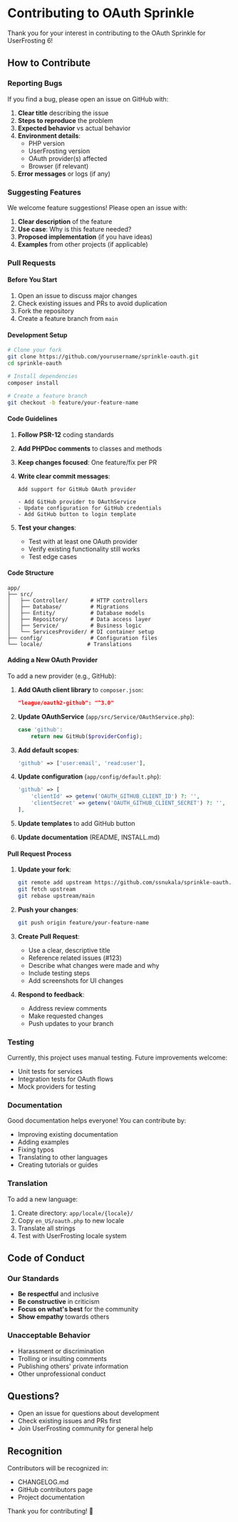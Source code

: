 # Contributing to OAuth Sprinkle

Thank you for your interest in contributing to the OAuth Sprinkle for UserFrosting 6! 

## How to Contribute

### Reporting Bugs

If you find a bug, please open an issue on GitHub with:

1. **Clear title** describing the issue
2. **Steps to reproduce** the problem
3. **Expected behavior** vs actual behavior
4. **Environment details**:
   - PHP version
   - UserFrosting version
   - OAuth provider(s) affected
   - Browser (if relevant)
5. **Error messages** or logs (if any)

### Suggesting Features

We welcome feature suggestions! Please open an issue with:

1. **Clear description** of the feature
2. **Use case**: Why is this feature needed?
3. **Proposed implementation** (if you have ideas)
4. **Examples** from other projects (if applicable)

### Pull Requests

#### Before You Start

1. Open an issue to discuss major changes
2. Check existing issues and PRs to avoid duplication
3. Fork the repository
4. Create a feature branch from `main`

#### Development Setup

```bash
# Clone your fork
git clone https://github.com/yourusername/sprinkle-oauth.git
cd sprinkle-oauth

# Install dependencies
composer install

# Create a feature branch
git checkout -b feature/your-feature-name
```

#### Code Guidelines

1. **Follow PSR-12** coding standards
2. **Add PHPDoc comments** to classes and methods
3. **Keep changes focused**: One feature/fix per PR
4. **Write clear commit messages**:
   ```
   Add support for GitHub OAuth provider
   
   - Add GitHub provider to OAuthService
   - Update configuration for GitHub credentials
   - Add GitHub button to login template
   ```

5. **Test your changes**:
   - Test with at least one OAuth provider
   - Verify existing functionality still works
   - Test edge cases

#### Code Structure

```
app/
├── src/
│   ├── Controller/       # HTTP controllers
│   ├── Database/         # Migrations
│   ├── Entity/           # Database models
│   ├── Repository/       # Data access layer
│   ├── Service/          # Business logic
│   └── ServicesProvider/ # DI container setup
├── config/               # Configuration files
└── locale/              # Translations
```

#### Adding a New OAuth Provider

To add a new provider (e.g., GitHub):

1. **Add OAuth client library** to `composer.json`:
   ```json
   "league/oauth2-github": "^3.0"
   ```

2. **Update OAuthService** (`app/src/Service/OAuthService.php`):
   ```php
   case 'github':
       return new GitHub($providerConfig);
   ```

3. **Add default scopes**:
   ```php
   'github' => ['user:email', 'read:user'],
   ```

4. **Update configuration** (`app/config/default.php`):
   ```php
   'github' => [
       'clientId' => getenv('OAUTH_GITHUB_CLIENT_ID') ?: '',
       'clientSecret' => getenv('OAUTH_GITHUB_CLIENT_SECRET') ?: '',
   ],
   ```

5. **Update templates** to add GitHub button

6. **Update documentation** (README, INSTALL.md)

#### Pull Request Process

1. **Update your fork**:
   ```bash
   git remote add upstream https://github.com/ssnukala/sprinkle-oauth.git
   git fetch upstream
   git rebase upstream/main
   ```

2. **Push your changes**:
   ```bash
   git push origin feature/your-feature-name
   ```

3. **Create Pull Request**:
   - Use a clear, descriptive title
   - Reference related issues (#123)
   - Describe what changes were made and why
   - Include testing steps
   - Add screenshots for UI changes

4. **Respond to feedback**:
   - Address review comments
   - Make requested changes
   - Push updates to your branch

### Testing

Currently, this project uses manual testing. Future improvements welcome:

- Unit tests for services
- Integration tests for OAuth flows
- Mock providers for testing

### Documentation

Good documentation helps everyone! You can contribute by:

- Improving existing documentation
- Adding examples
- Fixing typos
- Translating to other languages
- Creating tutorials or guides

### Translation

To add a new language:

1. Create directory: `app/locale/{locale}/`
2. Copy `en_US/oauth.php` to new locale
3. Translate all strings
4. Test with UserFrosting locale system

## Code of Conduct

### Our Standards

- **Be respectful** and inclusive
- **Be constructive** in criticism
- **Focus on what's best** for the community
- **Show empathy** towards others

### Unacceptable Behavior

- Harassment or discrimination
- Trolling or insulting comments
- Publishing others' private information
- Other unprofessional conduct

## Questions?

- Open an issue for questions about development
- Check existing issues and PRs first
- Join UserFrosting community for general help

## Recognition

Contributors will be recognized in:
- CHANGELOG.md
- GitHub contributors page
- Project documentation

Thank you for contributing! 🎉
